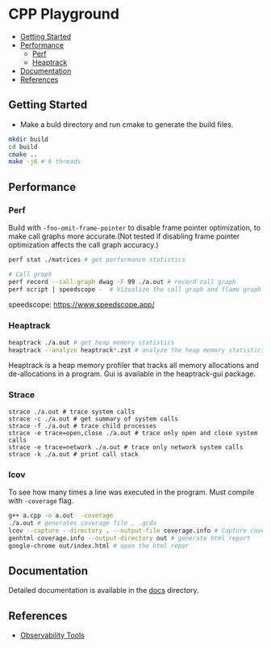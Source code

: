 # CPP Playground

- [Getting Started](#getting-started)
- [Performance](#performance)
  - [Perf](#perf)
  - [Heaptrack](#heaptrack)
- [Documentation](#documentation)
- [References](#references)

## Getting Started

- Make a buld directory and run cmake to generate the build files.

```BASH
mkdir build
cd build
cmake ..
make -j6 # 6 threads
```

## Performance

### Perf

Build with `-fno-omit-frame-pointer` to disable frame pointer optimization, to make call graphs more accurate.(Not tested if disabling frame pointer optimization affects the call graph accuracy.)

```BASH
perf stat ./matrices # get performance statistics

# Call graph
perf record --call-graph dwag -F 99 ./a.out # record call graph
perf script | speedscope -  # Vizualize the call graph and flame graph
```

speedscope: https://www.speedscope.app/

### Heaptrack

```BASH
heaptrack ./a.out # get heap memory statistics
heaptrack --analyze heaptrack*.zst # analyze the heap memory statistics
```

Heaptrack is a heap memory profiler that tracks all memory allocations and de-allocations in a program. Gui is available in the heaptrack-gui package.

### Strace

```
strace ./a.out # trace system calls
strace -c ./a.out # get summary of system calls
strace -f ./a.out # trace child processes
strace -e trace=open,close ./a.out # trace only open and close system calls
strace -e trace=network ./a.out # trace only network system calls
strace -k ./a.out # print call stack
```

### lcov

To see how many times a line was executed in the program.
Must compile with `-coverage` flag.

```BASH
g++ a.cpp -o a.out  -coverage
./a.out # generates coverage file , .gcda
lcov --capture --directory . --output-file coverage.info # Capture coverage data from curr and sub dirs
genhtml coverage.info --output-directory out # generate html report
google-chrome out/index.html # open the html repor
```

## Documentation

Detailed documentation is available in the [docs](docs) directory.

## References

- [Observability Tools](https://www.youtube.com/watch?v=C9vmS5xV23A)
